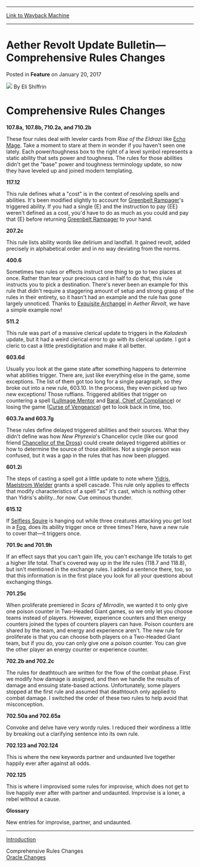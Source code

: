 
---
[Link to Wayback Machine](https://web.archive.org/web/20170120172936/http://magic.wizards.com/en/articles/archive/feature/aether-revolt-update-bulletin-comprehensive-rules-changes-2017-01-20)

[_metadata_:author]:- "Eli Shiffrin"
[_metadata_:description]:- "A review of all the Oracle and Comprehensive Rules changes that come with a new set."
[_metadata_:generator]:- "Drupal 7 (http://drupal.org)"
[_metadata_:node]:- "1121856"
[_metadata_:publish_date]:- "2017-01-20"
[_metadata_:source]:- "div-main-content"
[_metadata_:title]:- "Aether Revolt Update Bulletin—Comprehensive Rules Changes"
[_metadata_:wayback_capture_timestamp]:- "2017-01-20 17:29:36"
[_metadata_:wayback_raw_url]:- "https://web.archive.org/web/20170120172936id_/http://magic.wizards.com/en/articles/archive/feature/aether-revolt-update-bulletin-comprehensive-rules-changes-2017-01-20"
[_metadata_:wayback_url]:- "http://magic.wizards.com/en/articles/archive/feature/aether-revolt-update-bulletin-comprehensive-rules-changes-2017-01-20"
---


Aether Revolt Update Bulletin—Comprehensive Rules Changes
=========================================================



 Posted in **Feature**
 on January 20, 2017 






![](https://media.magic.wizards.com/styles/auth_small/public/images/person/authorpic_Eli-Shiffrin.jpg)
By Eli Shiffrin











Comprehensive Rules Changes
===========================


**107.8a, 107.8b, 710.2a, and 710.2b**


These four rules deal with leveler cards from *Rise of the Eldrazi* like [Echo Mage](http://gatherer.wizards.com/Pages/Card/Details.aspx?name=Echo+Mage). Take a moment to stare at them in wonder if you haven't seen one lately. Each power/toughness box to the right of a level symbol represents a static ability that sets power and toughness. The rules for those abilities didn't get the "base" power and toughness terminology update, so now they have leveled up and joined modern templating.


**117.12**


This rule defines what a "cost" is in the context of resolving spells and abilities. It's been modified slightly to account for [Greenbelt Rampager](http://gatherer.wizards.com/Pages/Card/Details.aspx?name=Greenbelt+Rampager)'s triggered ability. If you had a single {E} and the instruction to pay {EE} weren't defined as a cost, you'd have to do as much as you could and pay that {E} before returning [Greenbelt Rampager](http://gatherer.wizards.com/Pages/Card/Details.aspx?name=Greenbelt+Rampager) to your hand.


**207.2c**


This rule lists ability words like delirium and landfall. It gained revolt, added precisely in alphabetical order and in no way deviating from the norms.


**400.6**


Sometimes two rules or effects instruct one thing to go to two places at once. Rather than tear your precious card in half to do that, this rule instructs you to pick a destination. There's never been an example for this rule that didn't require a staggering amount of setup and strong grasp of the rules in their entirety, so it hasn't had an example and the rule has gone largely unnoticed. Thanks to [Exquisite Archangel](http://gatherer.wizards.com/Pages/Card/Details.aspx?name=Exquisite+Archangel) in *Aether Revolt*, we have a simple example now!


**511.2**


This rule was part of a massive clerical update to triggers in the *Kaladesh* update, but it had a weird clerical error to go with its clerical update. I got a cleric to cast a little prestidigitation and make it all better.


**603.6d**


Usually you look at the game state after something happens to determine what abilities trigger. There are, just like everything else in the game, some exceptions. The list of them got too long for a single paragraph, so they broke out into a new rule, 603.10. In the process, they even picked up two new exceptions! Those ruffians. Triggered abilities that trigger on countering a spell ([Lullmage Mentor](http://gatherer.wizards.com/Pages/Card/Details.aspx?name=Lullmage+Mentor) and [Baral, Chief of Compliance](http://gatherer.wizards.com/Pages/Card/Details.aspx?name=Baral%2C+Chief+of+Compliance)) or losing the game ([Curse of Vengeance](http://gatherer.wizards.com/Pages/Card/Details.aspx?name=Curse+of+Vengeance)) get to look back in time, too.


**603.7a and 603.7g**


These rules define delayed triggered abilities and their sources. What they didn't define was how *New Phyrexia*'s Chancellor cycle (like our good friend [Chancellor of the Dross](http://gatherer.wizards.com/Pages/Card/Details.aspx?name=Chancellor+of+the+Dross)) could create delayed triggered abilities or how to determine the source of those abilities. Not a single person was confused, but it was a gap in the rules that has now been plugged.


**601.2i**


The steps of casting a spell got a little update to note where [Yidris, Maelstrom Wielder](http://gatherer.wizards.com/Pages/Card/Details.aspx?name=Yidris%2C+Maelstrom+Wielder) grants a spell cascade. This rule only applies to effects that modify characteristics of a spell "as" it's cast, which is nothing other than Yidris's ability...for now. Cue ominous thunder.


**615.12**


If [Selfless Squire](http://gatherer.wizards.com/Pages/Card/Details.aspx?name=Selfless+Squire) is hanging out while three creatures attacking you get lost in a [Fog](http://gatherer.wizards.com/Pages/Card/Details.aspx?name=Fog), does its ability trigger once or three times? Here, have a new rule to cover that—it triggers once.


**701.9c and 701.9h**


If an effect says that you can't gain life, you can't exchange life totals to get a higher life total. That's covered way up in the life rules (118.7 and 118.8), but isn't mentioned in the exchange rules. I added a sentence there, too, so that this information is in the first place you look for all your questions about exchanging things.


**701.25c**


When proliferate premiered in *Scars of Mirrodin*, we wanted it to only give one poison counter in Two-Headed Giant games, so we only let you choose teams instead of players. However, experience counters and then energy counters joined the types of counters players can have. Poison counters are shared by the team, and energy and experience aren't. The new rule for proliferate is that you can choose both players on a Two-Headed Giant team, but if you do, you can only give one a poison counter. You can give the other player an energy counter or experience counter.


**702.2b and 702.2c**


The rules for deathtouch are written for the flow of the combat phase. First we modify how damage is assigned, and then we handle the results of damage and ensuing state-based actions. Unfortunately, some players stopped at the first rule and assumed that deathtouch only applied to combat damage. I switched the order of these two rules to help avoid that misconception.


**702.50a and 702.65a**


Convoke and delve have very wordy rules. I reduced their wordiness a little by breaking out a clarifying sentence into its own rule.


**702.123 and 702.124**


This is where the new keywords partner and undaunted live together happily ever after against all odds.


**702.125**


This is where I improvised some rules for improvise, which does not get to live happily ever after with partner and undaunted. Improvise is a loner, a rebel without a cause.


**Glossary**


New entries for improvise, partner, and undaunted.




---

[Introduction](/node/1121816)  

Comprehensive Rules Changes  
[Oracle Changes](/node/1121851)







